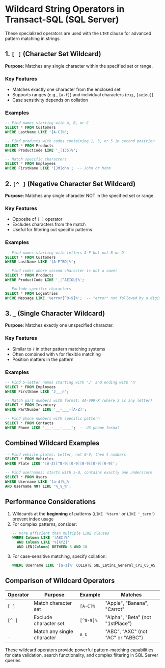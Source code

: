 # **Wildcard String Operators in Transact-SQL (SQL Server)**

These specialized operators are used with the `LIKE` clause for advanced pattern matching in strings.

## **1. `[ ]` (Character Set Wildcard)**
**Purpose**: Matches any single character within the specified set or range.

### **Key Features**
- Matches exactly one character from the enclosed set
- Supports ranges (e.g., `[a-f]`) and individual characters (e.g., `[aeiou]`)
- Case sensitivity depends on collation

### **Examples**
```sql
-- Find names starting with A, B, or C
SELECT * FROM Customers 
WHERE LastName LIKE '[A-C]%';

-- Find products with codes containing 1, 3, or 5 in second position
SELECT * FROM Products 
WHERE ProductCode LIKE '_[135]%';

-- Match specific characters
SELECT * FROM Employees 
WHERE FirstName LIKE '[JM]ohn';  -- John or Mohm
```

## **2. `[^ ]` (Negative Character Set Wildcard)**
**Purpose**: Matches any single character NOT in the specified set or range.

### **Key Features**
- Opposite of `[ ]` operator
- Excludes characters from the match
- Useful for filtering out specific patterns

### **Examples**
```sql
-- Find names starting with letters A-F but not B or D
SELECT * FROM Customers 
WHERE LastName LIKE '[A-F^BD]%';

-- Find codes where second character is not a vowel
SELECT * FROM Products 
WHERE ProductCode LIKE '_[^AEIOU]%';

-- Exclude specific characters
SELECT * FROM LogEntries 
WHERE Message LIKE '%error[^0-9]%';  -- "error" not followed by a digit
```

## **3. `_` (Single Character Wildcard)**
**Purpose**: Matches exactly one unspecified character.

### **Key Features**
- Similar to `?` in other pattern matching systems
- Often combined with `%` for flexible matching
- Position matters in the pattern

### **Examples**
```sql
-- Find 5-letter names starting with 'J' and ending with 'n'
SELECT * FROM Employees 
WHERE FirstName LIKE 'J___n';

-- Match part numbers with format: AA-999-X (where X is any letter)
SELECT * FROM Inventory 
WHERE PartNumber LIKE '__-___-[A-Z]';

-- Find phone numbers with specific pattern
SELECT * FROM Contacts 
WHERE Phone LIKE '___-___-____';  -- US phone format
```

## **Combined Wildcard Examples**
```sql
-- Find vehicle plates: Letter, not 0-9, then 4 numbers
SELECT * FROM Vehicles 
WHERE Plate LIKE '[A-Z][^0-9][0-9][0-9][0-9][0-9]';

-- Find usernames: starts with a-d, contains exactly one underscore
SELECT * FROM Users 
WHERE Username LIKE '[a-d]%_%' 
AND Username NOT LIKE '%_%_%';
```

## **Performance Considerations**
1. Wildcards at the **beginning** of patterns (`LIKE '%term'` or `LIKE '_term'`) prevent index usage
2. For complex patterns, consider:
   ```sql
   -- More efficient than multiple LIKE clauses
   WHERE Column LIKE '[ABC]%'
     AND Column LIKE '%[XYZ]'
     AND LEN(Column) BETWEEN 5 AND 10
   ```
3. For case-sensitive matching, specify collation:
   ```sql
   WHERE Username LIKE '[a-z]%' COLLATE SQL_Latin1_General_CP1_CS_AS
   ```

## **Comparison of Wildcard Operators**
| Operator | Purpose | Example | Matches |
|----------|---------|---------|---------|
| `[ ]` | Match character set | `[A-C]%` | "Apple", "Banana", "Carrot" |
| `[^ ]` | Exclude character set | `[^0-9]%` | "Alpha", "Beta" (not "1stPlace") |
| `_` | Match any single character | `A_C` | "ABC", "AXC" (not "AC" or "ABBC") |

These wildcard operators provide powerful pattern-matching capabilities for data validation, search functionality, and complex filtering in SQL Server queries.